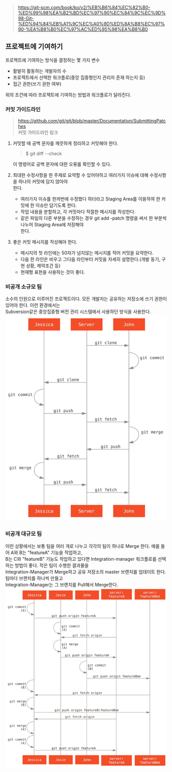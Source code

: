 > https://git-scm.com/book/ko/v2/%EB%B6%84%EC%82%B0-%ED%99%98%EA%B2%BD%EC%97%90%EC%84%9C%EC%9D%98-Git-%ED%94%84%EB%A1%9C%EC%A0%9D%ED%8A%B8%EC%97%90-%EA%B8%B0%EC%97%AC%ED%95%98%EA%B8%B0

## 프로젝트에 기여하기
프로젝트에 기여하는 방식을 결정하는 몇 가지 변수
- 활발히 활동하는 개발자의 수
- 프로젝트에서 선택한 워크플로(중앙 집중형인지 관리자 존재 하는지 등)
- 접근 권한(쓰기 권한 여부)

위의 조건에 따라 프로젝트에 기여하는 방법과 워크플로가 달라진다.

### 커밋 가이드라인
> https://github.com/git/git/blob/master/Documentation/SubmittingPatches<br>
커밋 가이드라인 링크

1. 커밋할 때 공백 문자를 깨끗하게 정리하고 커밋해야 한다. 
    > $ git diff --check

    이 명령어로 공백 문자에 대한 오류를 확인할 수 있다.

2. 최대한 수정사항을 한 주제로 요약할 수 있어야하고 여러가지 이슈에 대해 수정사항을 하나의 커밋에 담지 않아야<br> 한다.

    - 여러가지 이슈를 한꺼번에 수정했다 하더라고 Staging Area를 이용하여 한 커밋에 한 이슈만 담기도록 한다.
    - 작업 내용을 분할하고, 각 커밋마다 적절한 메시지를 작성한다.
    - 같은 파일의 다른 부분을 수정하는 경우 git add -patch 명령을 써서 한 부분씩 나누어 Staging Area에 저장해야<br>한다.

3. 좋은 커밋 메시지를 작성해야 한다.
    - 메시지의 첫 라인에는 50자가 넘지않는 메시지를 적어 커밋을 요약한다.
    - 다음 한 라인은 비우고 그다음 라인부터 커밋을 자세히 설명한다.(개발 동기, 구현 상황, 제약조건 등)
    - 현재형 표현을 사용하는 것이 좋다.


### 비공개 소규모 팀
소수의 인원으로 이루어진 프로젝트이다. 모든 개발자는 공유하는 저장소에 쓰기 권한이 있어야 한다. 이런 환경에서는<br> Subversion같은 중앙집중형 버전 관리 시스템에서 사용하던 방식을 사용한다.<br>
![small-team-flow](./pic/small-team-flow.png)<br>

### 비공개 대규모 팀
이런 상황에서는 보통 팀을 여러 개로 나누고 각각의 팀이 하나로 Merge 한다. 예를 들어  A와 B는 "featureA" 기능을 작업하고,<br> B는 C와 "featureB" 기능도 작업하고 있다면 Integration-manager 워크플로를 선택하는 방법이 좋다. 작은 팀이 수행한 결과물을<br> Integration-Manager가 Merge하고 공유 저장소의 master 브랜치를 업데이트 한다. 팀마다 브랜치를 하나씩 만들고<br> Integration-Manager는 그 브랜치를 Pull해서 Merge한다.<br>
![managed-team-flow](./pic/managed-team-flow.png)<br>


